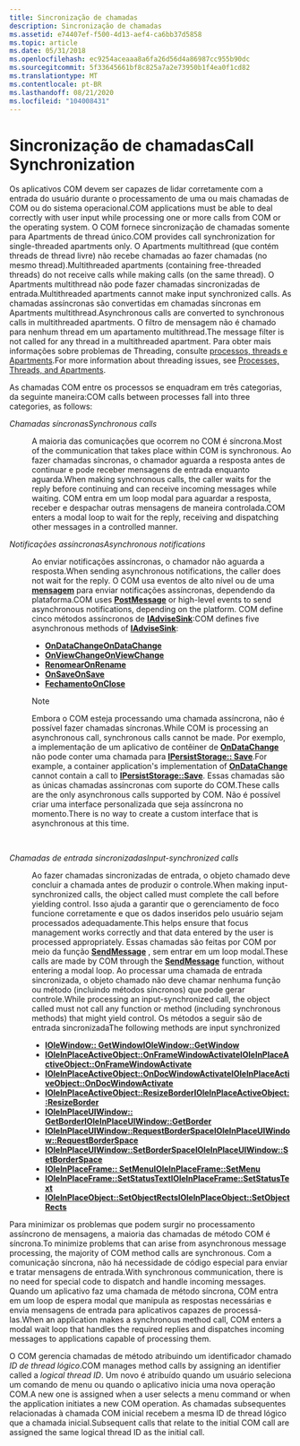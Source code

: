 ```yaml
---
title: Sincronização de chamadas
description: Sincronização de chamadas
ms.assetid: e74407ef-f500-4d13-aef4-ca6bb37d5858
ms.topic: article
ms.date: 05/31/2018
ms.openlocfilehash: ec9254aceaaa8a6fa26d56d4a86987cc955b90dc
ms.sourcegitcommit: 5f33645661bf8c825a7a2e73950b1f4ea0f1cd82
ms.translationtype: MT
ms.contentlocale: pt-BR
ms.lasthandoff: 08/21/2020
ms.locfileid: "104008431"
---
```

# <a name="call-synchronization"></a><span data-ttu-id="cc52b-103">Sincronização de chamadas</span><span class="sxs-lookup"><span data-stu-id="cc52b-103">Call Synchronization</span></span>

<span data-ttu-id="cc52b-104">Os aplicativos COM devem ser capazes de lidar corretamente com a entrada do usuário durante o processamento de uma ou mais chamadas de COM ou do sistema operacional.</span><span class="sxs-lookup"><span data-stu-id="cc52b-104">COM applications must be able to deal correctly with user input while processing one or more calls from COM or the operating system.</span></span> <span data-ttu-id="cc52b-105">O COM fornece sincronização de chamadas somente para Apartments de thread único.</span><span class="sxs-lookup"><span data-stu-id="cc52b-105">COM provides call synchronization for single-threaded apartments only.</span></span> <span data-ttu-id="cc52b-106">O Apartments multithread (que contém threads de thread livre) não recebe chamadas ao fazer chamadas (no mesmo thread).</span><span class="sxs-lookup"><span data-stu-id="cc52b-106">Multithreaded apartments (containing free-threaded threads) do not receive calls while making calls (on the same thread).</span></span> <span data-ttu-id="cc52b-107">O Apartments multithread não pode fazer chamadas sincronizadas de entrada.</span><span class="sxs-lookup"><span data-stu-id="cc52b-107">Multithreaded apartments cannot make input synchronized calls.</span></span> <span data-ttu-id="cc52b-108">As chamadas assíncronas são convertidas em chamadas síncronas em Apartments multithread.</span><span class="sxs-lookup"><span data-stu-id="cc52b-108">Asynchronous calls are converted to synchronous calls in multithreaded apartments.</span></span> <span data-ttu-id="cc52b-109">O filtro de mensagem não é chamado para nenhum thread em um apartamento multithread.</span><span class="sxs-lookup"><span data-stu-id="cc52b-109">The message filter is not called for any thread in a multithreaded apartment.</span></span> <span data-ttu-id="cc52b-110">Para obter mais informações sobre problemas de Threading, consulte [processos, threads e Apartments](processes--threads--and-apartments.md).</span><span class="sxs-lookup"><span data-stu-id="cc52b-110">For more information about threading issues, see [Processes, Threads, and Apartments](processes--threads--and-apartments.md).</span></span>

<span data-ttu-id="cc52b-111">As chamadas COM entre os processos se enquadram em três categorias, da seguinte maneira:</span><span class="sxs-lookup"><span data-stu-id="cc52b-111">COM calls between processes fall into three categories, as follows:</span></span>

<dl> <dt>

<span data-ttu-id="cc52b-112"><span id="Synchronous_calls"></span><span id="synchronous_calls"></span><span id="SYNCHRONOUS_CALLS"></span>*Chamadas síncronas*</span><span class="sxs-lookup"><span data-stu-id="cc52b-112"><span id="Synchronous_calls"></span><span id="synchronous_calls"></span><span id="SYNCHRONOUS_CALLS"></span>*Synchronous calls*</span></span>
</dt> <dd>

<span data-ttu-id="cc52b-113">A maioria das comunicações que ocorrem no COM é síncrona.</span><span class="sxs-lookup"><span data-stu-id="cc52b-113">Most of the communication that takes place within COM is synchronous.</span></span> <span data-ttu-id="cc52b-114">Ao fazer chamadas síncronas, o chamador aguarda a resposta antes de continuar e pode receber mensagens de entrada enquanto aguarda.</span><span class="sxs-lookup"><span data-stu-id="cc52b-114">When making synchronous calls, the caller waits for the reply before continuing and can receive incoming messages while waiting.</span></span> <span data-ttu-id="cc52b-115">COM entra em um loop modal para aguardar a resposta, receber e despachar outras mensagens de maneira controlada.</span><span class="sxs-lookup"><span data-stu-id="cc52b-115">COM enters a modal loop to wait for the reply, receiving and dispatching other messages in a controlled manner.</span></span>

</dd> <dt>

<span data-ttu-id="cc52b-116"><span id="Asynchronous_notifications"></span><span id="asynchronous_notifications"></span><span id="ASYNCHRONOUS_NOTIFICATIONS"></span>*Notificações assíncronas*</span><span class="sxs-lookup"><span data-stu-id="cc52b-116"><span id="Asynchronous_notifications"></span><span id="asynchronous_notifications"></span><span id="ASYNCHRONOUS_NOTIFICATIONS"></span>*Asynchronous notifications*</span></span>
</dt> <dd>

<span data-ttu-id="cc52b-117">Ao enviar notificações assíncronas, o chamador não aguarda a resposta.</span><span class="sxs-lookup"><span data-stu-id="cc52b-117">When sending asynchronous notifications, the caller does not wait for the reply.</span></span> <span data-ttu-id="cc52b-118">O COM usa eventos de alto nível ou de uma [**mensagem**](/windows/win32/api/winuser/nf-winuser-postmessagea) para enviar notificações assíncronas, dependendo da plataforma.</span><span class="sxs-lookup"><span data-stu-id="cc52b-118">COM uses [**PostMessage**](/windows/win32/api/winuser/nf-winuser-postmessagea) or high-level events to send asynchronous notifications, depending on the platform.</span></span> <span data-ttu-id="cc52b-119">COM define cinco métodos assíncronos de [**IAdviseSink**](/windows/desktop/api/ObjIdl/nn-objidl-iadvisesink):</span><span class="sxs-lookup"><span data-stu-id="cc52b-119">COM defines five asynchronous methods of [**IAdviseSink**](/windows/desktop/api/ObjIdl/nn-objidl-iadvisesink):</span></span>

-   [<span data-ttu-id="cc52b-120">**OnDataChange**</span><span class="sxs-lookup"><span data-stu-id="cc52b-120">**OnDataChange**</span></span>](/windows/desktop/api/ObjIdl/nf-objidl-iadvisesink-ondatachange)
-   [<span data-ttu-id="cc52b-121">**OnViewChange**</span><span class="sxs-lookup"><span data-stu-id="cc52b-121">**OnViewChange**</span></span>](/windows/desktop/api/ObjIdl/nf-objidl-iadvisesink-onviewchange)
-   [<span data-ttu-id="cc52b-122">**Renomear**</span><span class="sxs-lookup"><span data-stu-id="cc52b-122">**OnRename**</span></span>](/windows/desktop/api/ObjIdl/nf-objidl-iadvisesink-onrename)
-   [<span data-ttu-id="cc52b-123">**OnSave**</span><span class="sxs-lookup"><span data-stu-id="cc52b-123">**OnSave**</span></span>](/windows/desktop/api/ObjIdl/nf-objidl-iadvisesink-onsave)
-   [<span data-ttu-id="cc52b-124">**Fechamento**</span><span class="sxs-lookup"><span data-stu-id="cc52b-124">**OnClose**</span></span>](/windows/desktop/api/ObjIdl/nf-objidl-iadvisesink-onclose)

> [!Note]  
> <span data-ttu-id="cc52b-125">Embora o COM esteja processando uma chamada assíncrona, não é possível fazer chamadas síncronas.</span><span class="sxs-lookup"><span data-stu-id="cc52b-125">While COM is processing an asynchronous call, synchronous calls cannot be made.</span></span> <span data-ttu-id="cc52b-126">Por exemplo, a implementação de um aplicativo de contêiner de [**OnDataChange**](/windows/desktop/api/ObjIdl/nf-objidl-iadvisesink-ondatachange) não pode conter uma chamada para [**IPersistStorage:: Save**](/windows/desktop/api/ObjIdl/nf-objidl-ipersiststorage-save).</span><span class="sxs-lookup"><span data-stu-id="cc52b-126">For example, a container application's implementation of [**OnDataChange**](/windows/desktop/api/ObjIdl/nf-objidl-iadvisesink-ondatachange) cannot contain a call to [**IPersistStorage::Save**](/windows/desktop/api/ObjIdl/nf-objidl-ipersiststorage-save).</span></span> <span data-ttu-id="cc52b-127">Essas chamadas são as únicas chamadas assíncronas com suporte do COM.</span><span class="sxs-lookup"><span data-stu-id="cc52b-127">These calls are the only asynchronous calls supported by COM.</span></span> <span data-ttu-id="cc52b-128">Não é possível criar uma interface personalizada que seja assíncrona no momento.</span><span class="sxs-lookup"><span data-stu-id="cc52b-128">There is no way to create a custom interface that is asynchronous at this time.</span></span>

 

</dd> <dt>

<span data-ttu-id="cc52b-129"><span id="Input-synchronized_calls"></span><span id="input-synchronized_calls"></span><span id="INPUT-SYNCHRONIZED_CALLS"></span>*Chamadas de entrada sincronizadas*</span><span class="sxs-lookup"><span data-stu-id="cc52b-129"><span id="Input-synchronized_calls"></span><span id="input-synchronized_calls"></span><span id="INPUT-SYNCHRONIZED_CALLS"></span>*Input-synchronized calls*</span></span>
</dt> <dd>

<span data-ttu-id="cc52b-130">Ao fazer chamadas sincronizadas de entrada, o objeto chamado deve concluir a chamada antes de produzir o controle.</span><span class="sxs-lookup"><span data-stu-id="cc52b-130">When making input-synchronized calls, the object called must complete the call before yielding control.</span></span> <span data-ttu-id="cc52b-131">Isso ajuda a garantir que o gerenciamento de foco funcione corretamente e que os dados inseridos pelo usuário sejam processados adequadamente.</span><span class="sxs-lookup"><span data-stu-id="cc52b-131">This helps ensure that focus management works correctly and that data entered by the user is processed appropriately.</span></span> <span data-ttu-id="cc52b-132">Essas chamadas são feitas por COM por meio da função [**SendMessage**](/windows/win32/api/winuser/nf-winuser-sendmessage) , sem entrar em um loop modal.</span><span class="sxs-lookup"><span data-stu-id="cc52b-132">These calls are made by COM through the [**SendMessage**](/windows/win32/api/winuser/nf-winuser-sendmessage) function, without entering a modal loop.</span></span> <span data-ttu-id="cc52b-133">Ao processar uma chamada de entrada sincronizada, o objeto chamado não deve chamar nenhuma função ou método (incluindo métodos síncronos) que pode gerar controle.</span><span class="sxs-lookup"><span data-stu-id="cc52b-133">While processing an input-synchronized call, the object called must not call any function or method (including synchronous methods) that might yield control.</span></span> <span data-ttu-id="cc52b-134">Os métodos a seguir são de entrada sincronizada</span><span class="sxs-lookup"><span data-stu-id="cc52b-134">The following methods are input synchronized</span></span>

-   [<span data-ttu-id="cc52b-135">**IOleWindow:: GetWindow**</span><span class="sxs-lookup"><span data-stu-id="cc52b-135">**IOleWindow::GetWindow**</span></span>](/windows/desktop/api/OleIdl/nf-oleidl-iolewindow-getwindow)
-   [<span data-ttu-id="cc52b-136">**IOleInPlaceActiveObject::OnFrameWindowActivate**</span><span class="sxs-lookup"><span data-stu-id="cc52b-136">**IOleInPlaceActiveObject::OnFrameWindowActivate**</span></span>](/windows/desktop/api/OleIdl/nf-oleidl-ioleinplaceactiveobject-onframewindowactivate)
-   [<span data-ttu-id="cc52b-137">**IOleInPlaceActiveObject::OnDocWindowActivate**</span><span class="sxs-lookup"><span data-stu-id="cc52b-137">**IOleInPlaceActiveObject::OnDocWindowActivate**</span></span>](/windows/desktop/api/OleIdl/nf-oleidl-ioleinplaceactiveobject-ondocwindowactivate)
-   [<span data-ttu-id="cc52b-138">**IOleInPlaceActiveObject::ResizeBorder**</span><span class="sxs-lookup"><span data-stu-id="cc52b-138">**IOleInPlaceActiveObject::ResizeBorder**</span></span>](/windows/desktop/api/OleIdl/nf-oleidl-ioleinplaceactiveobject-resizeborder)
-   [<span data-ttu-id="cc52b-139">**IOleInPlaceUIWindow:: GetBorder**</span><span class="sxs-lookup"><span data-stu-id="cc52b-139">**IOleInPlaceUIWindow::GetBorder**</span></span>](/windows/desktop/api/OleIdl/nf-oleidl-ioleinplaceuiwindow-getborder)
-   [<span data-ttu-id="cc52b-140">**IOleInPlaceUIWindow::RequestBorderSpace**</span><span class="sxs-lookup"><span data-stu-id="cc52b-140">**IOleInPlaceUIWindow::RequestBorderSpace**</span></span>](/windows/desktop/api/OleIdl/nf-oleidl-ioleinplaceuiwindow-requestborderspace)
-   [<span data-ttu-id="cc52b-141">**IOleInPlaceUIWindow::SetBorderSpace**</span><span class="sxs-lookup"><span data-stu-id="cc52b-141">**IOleInPlaceUIWindow::SetBorderSpace**</span></span>](/windows/desktop/api/OleIdl/nf-oleidl-ioleinplaceuiwindow-setborderspace)
-   [<span data-ttu-id="cc52b-142">**IOleInPlaceFrame:: SetMenu**</span><span class="sxs-lookup"><span data-stu-id="cc52b-142">**IOleInPlaceFrame::SetMenu**</span></span>](/windows/desktop/api/OleIdl/nf-oleidl-ioleinplaceframe-setmenu)
-   [<span data-ttu-id="cc52b-143">**IOleInPlaceFrame::SetStatusText**</span><span class="sxs-lookup"><span data-stu-id="cc52b-143">**IOleInPlaceFrame::SetStatusText**</span></span>](/windows/desktop/api/OleIdl/nf-oleidl-ioleinplaceframe-setstatustext)
-   [<span data-ttu-id="cc52b-144">**IOleInPlaceObject::SetObjectRects**</span><span class="sxs-lookup"><span data-stu-id="cc52b-144">**IOleInPlaceObject::SetObjectRects**</span></span>](/windows/desktop/api/OleIdl/nf-oleidl-ioleinplaceobject-setobjectrects)

</dd> </dl>

<span data-ttu-id="cc52b-145">Para minimizar os problemas que podem surgir no processamento assíncrono de mensagens, a maioria das chamadas de método COM é síncrona.</span><span class="sxs-lookup"><span data-stu-id="cc52b-145">To minimize problems that can arise from asynchronous message processing, the majority of COM method calls are synchronous.</span></span> <span data-ttu-id="cc52b-146">Com a comunicação síncrona, não há necessidade de código especial para enviar e tratar mensagens de entrada.</span><span class="sxs-lookup"><span data-stu-id="cc52b-146">With synchronous communication, there is no need for special code to dispatch and handle incoming messages.</span></span> <span data-ttu-id="cc52b-147">Quando um aplicativo faz uma chamada de método síncrona, COM entra em um loop de espera modal que manipula as respostas necessárias e envia mensagens de entrada para aplicativos capazes de processá-las.</span><span class="sxs-lookup"><span data-stu-id="cc52b-147">When an application makes a synchronous method call, COM enters a modal wait loop that handles the required replies and dispatches incoming messages to applications capable of processing them.</span></span>

<span data-ttu-id="cc52b-148">O COM gerencia chamadas de método atribuindo um identificador chamado *ID de thread lógico*.</span><span class="sxs-lookup"><span data-stu-id="cc52b-148">COM manages method calls by assigning an identifier called a *logical thread ID*.</span></span> <span data-ttu-id="cc52b-149">Um novo é atribuído quando um usuário seleciona um comando de menu ou quando o aplicativo inicia uma nova operação COM.</span><span class="sxs-lookup"><span data-stu-id="cc52b-149">A new one is assigned when a user selects a menu command or when the application initiates a new COM operation.</span></span> <span data-ttu-id="cc52b-150">As chamadas subsequentes relacionadas à chamada COM inicial recebem a mesma ID de thread lógico que a chamada inicial.</span><span class="sxs-lookup"><span data-stu-id="cc52b-150">Subsequent calls that relate to the initial COM call are assigned the same logical thread ID as the initial call.</span></span>

 

 